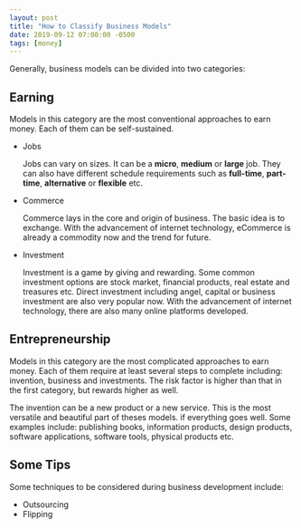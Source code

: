 ```yaml
---
layout: post
title: "How to Classify Business Models"
date: 2019-09-12 07:00:00 -0500
tags: [money]
---
```


Generally, business models can be divided into two categories:

## Earning

Models in this category are the most conventional approaches to earn money. Each of them can be self-sustained.

- Jobs

  Jobs can vary on sizes. It can be a **micro**, **medium** or **large** job. They can also have different schedule requirements such as **full-time**, **part-time**, **alternative** or **flexible** etc.

- Commerce

  Commerce lays in the core and origin of business. The basic idea is to exchange. With the advancement of internet technology, eCommerce is already a commodity now and the trend for future.

- Investment

  Investment is a game by giving and rewarding. Some common investment options are stock market, financial products, real estate and treasures etc. Direct investment including angel, capital or business investment are also very popular now. With the advancement of internet technology, there are also many online platforms developed.

## Entrepreneurship

Models in this category are the most complicated approaches to earn money. Each of them require at least several steps to complete including: invention, business and investments. The risk factor is higher than that in the first category, but rewards higher as well.

The invention can be a new product or a new service. This is the most versatile and beautiful part of theses models. if everything goes well. Some examples include: publishing books, information products, design products, software applications, software tools, physical products etc.

## Some Tips

Some techniques to be considered during business development include:

- Outsourcing
- Flipping
